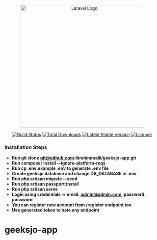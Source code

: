 <p align="center"><a href="https://laravel.com" target="_blank"><img src="https://raw.githubusercontent.com/laravel/art/master/logo-lockup/5%20SVG/2%20CMYK/1%20Full%20Color/laravel-logolockup-cmyk-red.svg" width="400" alt="Laravel Logo"></a></p>

<p align="center">
<a href="https://travis-ci.org/laravel/framework"><img src="https://travis-ci.org/laravel/framework.svg" alt="Build Status"></a>
<a href="https://packagist.org/packages/laravel/framework"><img src="https://img.shields.io/packagist/dt/laravel/framework" alt="Total Downloads"></a>
<a href="https://packagist.org/packages/laravel/framework"><img src="https://img.shields.io/packagist/v/laravel/framework" alt="Latest Stable Version"></a>
<a href="https://packagist.org/packages/laravel/framework"><img src="https://img.shields.io/packagist/l/laravel/framework" alt="License"></a>
</p>

### Installation Steps

- **Run git clone git@github.com:ibrahimmalii/geeksjo-app.git**
- **Run composer install --ignore-platform-reqs**
- **Run cp .env.example .env to generate .env file**
- **Create geeksjo database and change DB_DATABASE in .env**
- **Run php artisan migrate --seed**
- **Run php artisan passport:install**
- **Run php artisan serve**
- **Login using credentials => email: admin@admin.com, password: password**
- **You can register new account from /register endpoint too**
- **Use generated token to hate any endpoint**

# geeksjo-app
